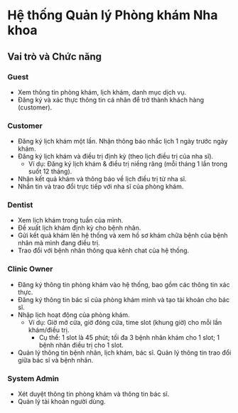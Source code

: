 # Hệ thống Quản lý Phòng khám Nha khoa

## Vai trò và Chức năng

### Guest
- Xem thông tin phòng khám, lịch khám, danh mục dịch vụ.
- Đăng ký và xác thực thông tin cá nhân để trở thành khách hàng (customer).

### Customer
- Đăng ký lịch khám một lần. Nhận thông báo nhắc lịch 1 ngày trước ngày khám.
- Đăng ký lịch khám và điều trị định kỳ (theo lịch điều trị của nha sĩ). 
  - Ví dụ: Đăng ký lịch khám & điều trị niềng răng (mỗi tháng 1 lần trong suốt 12 tháng).
- Nhận kết quả khám và thông báo về lịch điều trị từ nha sĩ.
- Nhắn tin và trao đổi trực tiếp với nha sĩ của phòng khám.

### Dentist
- Xem lịch khám trong tuần của mình.
- Đề xuất lịch khám định kỳ cho bệnh nhân.
- Gửi kết quả khám lên hệ thống và xem hồ sơ khám chữa bệnh của bệnh nhân mà mình đang điều trị.
- Trao đổi với bệnh nhân thông qua kênh chat của hệ thống.

### Clinic Owner
- Đăng ký thông tin phòng khám vào hệ thống, bao gồm các thông tin xác thực.
- Đăng ký thông tin bác sĩ của phòng khám mình và tạo tài khoản cho bác sĩ.
- Nhập lịch hoạt động của phòng khám.
  - Ví dụ: Giờ mở cửa, giờ đóng cửa, time slot (khung giờ) cho mỗi lần khám/điều trị.
    - Cụ thể: 1 slot là 45 phút; tối đa 3 bệnh nhân khám cho 1 slot; 1 bệnh nhân điều trị cho 1 slot.
- Quản lý thông tin bệnh nhân, lịch khám, bác sĩ. Quản lý thông tin trao đổi giữa bác sĩ và bệnh nhân.

### System Admin
- Xét duyệt thông tin phòng khám và thông tin bác sĩ.
- Quản lý tài khoản người dùng.
